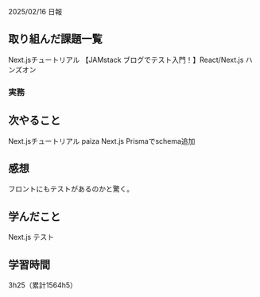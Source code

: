 2025/02/16 日報
## 取り組んだ課題一覧
Next.jsチュートリアル
【JAMstack ブログでテスト入門！】React/Next.js ハンズオン


### 実務



## 次やること
Next.jsチュートリアル
paiza
Next.js Prismaでschema追加


## 感想
フロントにもテストがあるのかと驚く。



## 学んだこと
Next.js
テスト


## 学習時間
3h25（累計1564h5）
